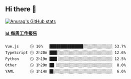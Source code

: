 ## Hi there 👋

[![Anurag's GitHub stats](https://github-readme-stats-orilights.vercel.app/api?username=orilights)](https://github.com/anuraghazra/github-readme-stats)

<!--
**OriLight152/OriLight152** is a ✨ _special_ ✨ repository because its `README.md` (this file) appears on your GitHub profile.

Here are some ideas to get you started:

- 🔭 I’m currently working on ...
- 🌱 I’m currently learning ...
- 👯 I’m looking to collaborate on ...
- 🤔 I’m looking for help with ...
- 💬 Ask me about ...
- 📫 How to reach me: ...
- 😄 Pronouns: ...
- ⚡ Fun fact: ...
-->

<!-- waka-box start -->
#### <a href="https://gist.github.com/92c8d5b388768c10efcba86e82b7c4fb" target="_blank">📊 每周工作报告</a>
```text
Vue.js     🕓 10h   ███████████████░░░░░░░░░░░░░ 53.7%
TypeScript 🕓 2h20m ███▌░░░░░░░░░░░░░░░░░░░░░░░░ 12.6%
Python     🕓 2h19m ███▍░░░░░░░░░░░░░░░░░░░░░░░░ 12.5%
Other      🕓 1h29m ██▏░░░░░░░░░░░░░░░░░░░░░░░░░  8.0%
YAML       🕓 1h14m █▊░░░░░░░░░░░░░░░░░░░░░░░░░░  6.6%
```
<!-- Powered by https://github.com/journey-ad/waka-box-go . -->
<!-- waka-box end -->

